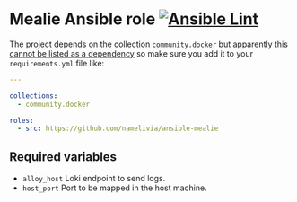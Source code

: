 # Mealie Ansible role [![Ansible Lint](https://github.com/namelivia/ansible-mealie/actions/workflows/ansible-lint.yml/badge.svg)](https://github.com/namelivia/ansible-mealie/actions/workflows/ansible-lint.yml)

The project depends on the collection `community.docker` but apparently this [cannot be listed as a dependency](https://github.com/ansible/ansible/issues/62847) so make sure you add it to your `requirements.yml` file like:

```yml
---

collections:
  - community.docker

roles:
  - src: https://github.com/namelivia/ansible-mealie
```

## Required variables
 - `alloy_host` Loki endpoint to send logs.
 - `host_port` Port to be mapped in the host machine.

